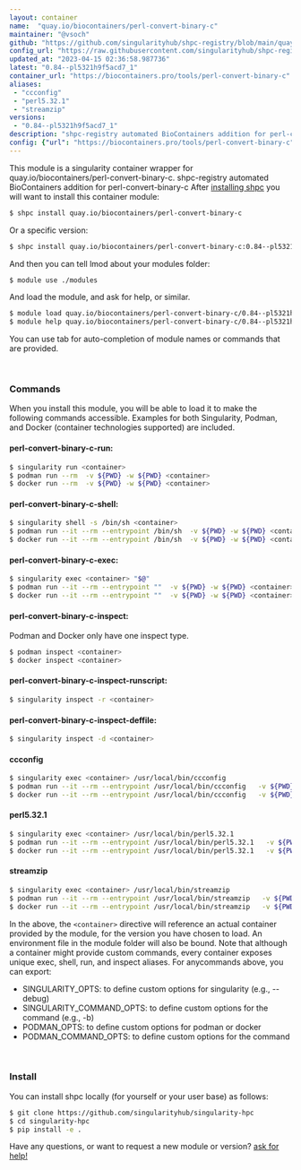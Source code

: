 ```yaml
---
layout: container
name:  "quay.io/biocontainers/perl-convert-binary-c"
maintainer: "@vsoch"
github: "https://github.com/singularityhub/shpc-registry/blob/main/quay.io/biocontainers/perl-convert-binary-c/container.yaml"
config_url: "https://raw.githubusercontent.com/singularityhub/shpc-registry/main/quay.io/biocontainers/perl-convert-binary-c/container.yaml"
updated_at: "2023-04-15 02:36:58.987736"
latest: "0.84--pl5321h9f5acd7_1"
container_url: "https://biocontainers.pro/tools/perl-convert-binary-c"
aliases:
 - "ccconfig"
 - "perl5.32.1"
 - "streamzip"
versions:
 - "0.84--pl5321h9f5acd7_1"
description: "shpc-registry automated BioContainers addition for perl-convert-binary-c"
config: {"url": "https://biocontainers.pro/tools/perl-convert-binary-c", "maintainer": "@vsoch", "description": "shpc-registry automated BioContainers addition for perl-convert-binary-c", "latest": {"0.84--pl5321h9f5acd7_1": "sha256:e6e39cf20f8d688220197cfc3d3e584a9002c0ac4ad89b7493e0d67cc0f7ccd2"}, "tags": {"0.84--pl5321h9f5acd7_1": "sha256:e6e39cf20f8d688220197cfc3d3e584a9002c0ac4ad89b7493e0d67cc0f7ccd2"}, "docker": "quay.io/biocontainers/perl-convert-binary-c", "aliases": {"ccconfig": "/usr/local/bin/ccconfig", "perl5.32.1": "/usr/local/bin/perl5.32.1", "streamzip": "/usr/local/bin/streamzip"}}
---
```


This module is a singularity container wrapper for quay.io/biocontainers/perl-convert-binary-c.
shpc-registry automated BioContainers addition for perl-convert-binary-c
After [installing shpc](#install) you will want to install this container module:


```bash
$ shpc install quay.io/biocontainers/perl-convert-binary-c
```

Or a specific version:

```bash
$ shpc install quay.io/biocontainers/perl-convert-binary-c:0.84--pl5321h9f5acd7_1
```

And then you can tell lmod about your modules folder:

```bash
$ module use ./modules
```

And load the module, and ask for help, or similar.

```bash
$ module load quay.io/biocontainers/perl-convert-binary-c/0.84--pl5321h9f5acd7_1
$ module help quay.io/biocontainers/perl-convert-binary-c/0.84--pl5321h9f5acd7_1
```

You can use tab for auto-completion of module names or commands that are provided.

<br>

### Commands

When you install this module, you will be able to load it to make the following commands accessible.
Examples for both Singularity, Podman, and Docker (container technologies supported) are included.

#### perl-convert-binary-c-run:

```bash
$ singularity run <container>
$ podman run --rm  -v ${PWD} -w ${PWD} <container>
$ docker run --rm  -v ${PWD} -w ${PWD} <container>
```

#### perl-convert-binary-c-shell:

```bash
$ singularity shell -s /bin/sh <container>
$ podman run --it --rm --entrypoint /bin/sh  -v ${PWD} -w ${PWD} <container>
$ docker run --it --rm --entrypoint /bin/sh  -v ${PWD} -w ${PWD} <container>
```

#### perl-convert-binary-c-exec:

```bash
$ singularity exec <container> "$@"
$ podman run --it --rm --entrypoint ""  -v ${PWD} -w ${PWD} <container> "$@"
$ docker run --it --rm --entrypoint ""  -v ${PWD} -w ${PWD} <container> "$@"
```

#### perl-convert-binary-c-inspect:

Podman and Docker only have one inspect type.

```bash
$ podman inspect <container>
$ docker inspect <container>
```

#### perl-convert-binary-c-inspect-runscript:

```bash
$ singularity inspect -r <container>
```

#### perl-convert-binary-c-inspect-deffile:

```bash
$ singularity inspect -d <container>
```


#### ccconfig

```bash
$ singularity exec <container> /usr/local/bin/ccconfig
$ podman run --it --rm --entrypoint /usr/local/bin/ccconfig   -v ${PWD} -w ${PWD} <container> -c " $@"
$ docker run --it --rm --entrypoint /usr/local/bin/ccconfig   -v ${PWD} -w ${PWD} <container> -c " $@"
```


#### perl5.32.1

```bash
$ singularity exec <container> /usr/local/bin/perl5.32.1
$ podman run --it --rm --entrypoint /usr/local/bin/perl5.32.1   -v ${PWD} -w ${PWD} <container> -c " $@"
$ docker run --it --rm --entrypoint /usr/local/bin/perl5.32.1   -v ${PWD} -w ${PWD} <container> -c " $@"
```


#### streamzip

```bash
$ singularity exec <container> /usr/local/bin/streamzip
$ podman run --it --rm --entrypoint /usr/local/bin/streamzip   -v ${PWD} -w ${PWD} <container> -c " $@"
$ docker run --it --rm --entrypoint /usr/local/bin/streamzip   -v ${PWD} -w ${PWD} <container> -c " $@"
```



In the above, the `<container>` directive will reference an actual container provided
by the module, for the version you have chosen to load. An environment file in the
module folder will also be bound. Note that although a container
might provide custom commands, every container exposes unique exec, shell, run, and
inspect aliases. For anycommands above, you can export:

 - SINGULARITY_OPTS: to define custom options for singularity (e.g., --debug)
 - SINGULARITY_COMMAND_OPTS: to define custom options for the command (e.g., -b)
 - PODMAN_OPTS: to define custom options for podman or docker
 - PODMAN_COMMAND_OPTS: to define custom options for the command

<br>

### Install

You can install shpc locally (for yourself or your user base) as follows:

```bash
$ git clone https://github.com/singularityhub/singularity-hpc
$ cd singularity-hpc
$ pip install -e .
```

Have any questions, or want to request a new module or version? [ask for help!](https://github.com/singularityhub/singularity-hpc/issues)
